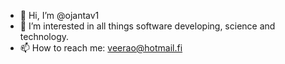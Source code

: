 - 👋 Hi, I’m @ojantav1
- 👀 I’m interested in all things software developing, science and technology.
- 📫 How to reach me: veerao@hotmail.fi


<!---
ojantav1/ojantav1 is a ✨ special ✨ repository because its `README.md` (this file) appears on your GitHub profile.
You can click the Preview link to take a look at your changes.
--->
